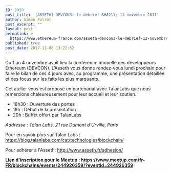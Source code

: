 ```yaml
---
ID: 3020
post_title: '[ASSETH] DEVCON3: le debrief &#8211; 13 novembre 2017'
author: Simon Polrot
post_excerpt: ""
layout: post
permalink: >
  https://www.ethereum-france.com/asseth-devcon3-le-debrief-13-novembre-2017/
published: true
post_date: 2017-11-08 13:22:52
---
```

Du 1 au 4 novembre avait lieu la conférence annuelle des développeurs Ethereum (DEVCON). L’Asseth vous donne rendez-vous lundi prochain pour faire le bilan de ces 4 jours avec, au programme, une présentation détaillée et des focus sur les faits les plus marquants.

Cet atelier vous est proposé en partenariat avec TalanLabs que nous remercions chaleureusement pour leur accueil et leur soutien.
<ul>
	<li>18h30 : Ouverture des portes</li>
	<li>19h : Début de la présentation</li>
	<li>20h : Buffet offert par TalanLabs</li>
</ul>
<em>Addresse : Talan Labs, 21 rue Dumont d'Urville, Paris</em>

Pour en savoir plus sur Talan Labs :
<a class="linkified" href="https://blog.talanlabs.com/cat/technologies/blockchain/">https://blog.talanlabs.com/cat/technologies/blockchain/</a>

Pour adhérer à l'Asseth:
<a class="linkified" href="http://www.asseth.fr/adhesion/">http://www.asseth.fr/adhesion/</a>

<strong>Lien d'inscription pour le Meetup : <a href="https://www.meetup.com/fr-FR/blockchains/events/244926359/?eventId=244926359">https://www.meetup.com/fr-FR/blockchains/events/244926359/?eventId=244926359</a></strong>